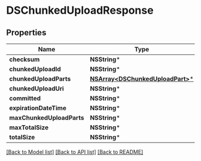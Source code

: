 # DSChunkedUploadResponse

## Properties
Name | Type | Description | Notes
------------ | ------------- | ------------- | -------------
**checksum** | **NSString*** |  | [optional] 
**chunkedUploadId** | **NSString*** |  | [optional] 
**chunkedUploadParts** | [**NSArray&lt;DSChunkedUploadPart&gt;***](DSChunkedUploadPart.md) |  | [optional] 
**chunkedUploadUri** | **NSString*** |  | [optional] 
**committed** | **NSString*** |  | [optional] 
**expirationDateTime** | **NSString*** |  | [optional] 
**maxChunkedUploadParts** | **NSString*** |  | [optional] 
**maxTotalSize** | **NSString*** |  | [optional] 
**totalSize** | **NSString*** |  | [optional] 

[[Back to Model list]](../README.md#documentation-for-models) [[Back to API list]](../README.md#documentation-for-api-endpoints) [[Back to README]](../README.md)


